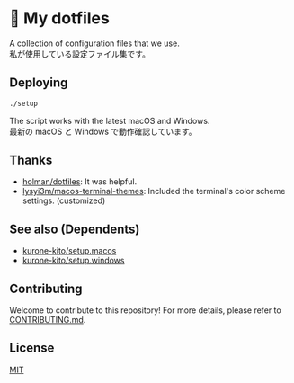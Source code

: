 # 🔴 My dotfiles

A collection of configuration files that we use.  
私が使用している設定ファイル集です。

## Deploying

```sh
./setup
```

The script works with the latest macOS and Windows.  
最新の macOS と Windows で動作確認しています。

## Thanks

- [holman/dotfiles](https://github.com/holman/dotfiles): It was helpful.
- <!-- cspell:disable-next-line -->
  [lysyi3m/macos-terminal-themes](https://github.com/lysyi3m/macos-terminal-themes): Included the terminal's color scheme settings. (customized)

## See also (Dependents)

- [kurone-kito/setup.macos](https://github.com/kurone-kito/setup.macos)
- [kurone-kito/setup.windows](https://github.com/kurone-kito/setup.windows)

## Contributing

Welcome to contribute to this repository! For more details,
please refer to [CONTRIBUTING.md](.github/CONTRIBUTING.md).

## License

[MIT](./LICENSE)
